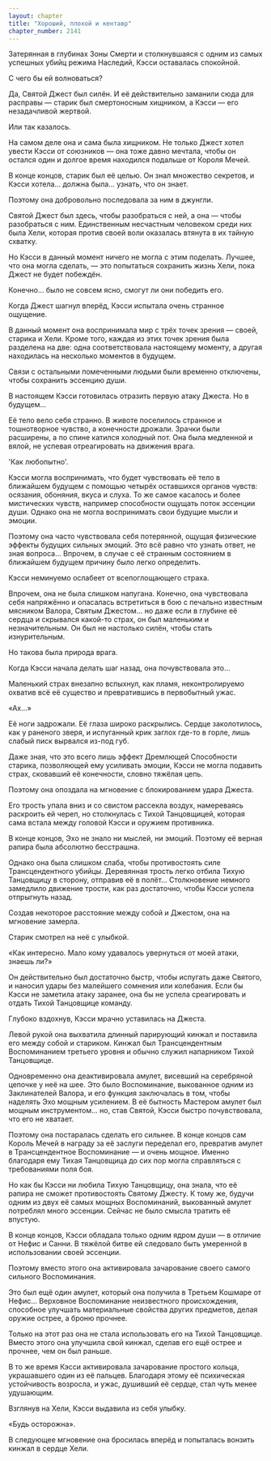```yaml
---
layout: chapter
title: "Хороший, плохой и кентавр"
chapter_number: 2141
---
```




Затерянная в глубинах Зоны Смерти и столкнувшаяся с одним из самых успешных убийц режима Наследий, Кэсси оставалась спокойной.

С чего бы ей волноваться?

Да, Святой Джест был силён. И её действительно заманили сюда для расправы — старик был смертоносным хищником, а Кэсси — его незадачливой жертвой.

Или так казалось.

На самом деле она и сама была хищником. Не только Джест хотел увести Кэсси от союзников — она тоже давно мечтала, чтобы он остался один и долгое время находился подальше от Короля Мечей.

В конце концов, старик был её целью. Он знал множество секретов, и Кэсси хотела... должна была... узнать, что он знает.

Поэтому она добровольно последовала за ним в джунгли.

Святой Джест был здесь, чтобы разобраться с ней, а она — чтобы разобраться с ним. Единственным несчастным человеком среди них была Хели, которая против своей воли оказалась втянута в их тайную схватку.

Но Кэсси в данный момент ничего не могла с этим поделать. Лучшее, что она могла сделать, — это попытаться сохранить жизнь Хели, пока Джест не будет побеждён.

Конечно... было не совсем ясно, смогут ли они победить его.

Когда Джест шагнул вперёд, Кэсси испытала очень странное ощущение.

В данный момент она воспринимала мир с трёх точек зрения — своей, старика и Хели. Кроме того, каждая из этих точек зрения была разделена на две: одна соответствовала настоящему моменту, а другая находилась на несколько моментов в будущем.

Связи с остальными помеченными людьми были временно отключены, чтобы сохранить эссенцию души.

В настоящем Кэсси готовилась отразить первую атаку Джеста. Но в будущем...

Её тело вело себя странно. В животе поселилось странное и тошнотворное чувство, а конечности дрожали. Зрачки были расширены, а по спине катился холодный пот. Она была медленной и вялой, не успевая отреагировать на движения врага.

'Как любопытно'.

Кэсси могла воспринимать, что будет чувствовать её тело в ближайшем будущем с помощью четырёх оставшихся органов чувств: осязания, обоняния, вкуса и слуха. То же самое касалось и более мистических чувств, например способности ощущать поток эссенции души. Однако она не могла воспринимать свои будущие мысли и эмоции.

Поэтому она часто чувствовала себя потерянной, ощущая физические эффекты будущих сильных эмоций. Это всё равно что узнать ответ, не зная вопроса... Впрочем, в случае с её странным состоянием в ближайшем будущем причину было легко определить.

Кэсси неминуемо ослабеет от всепоглощающего страха.

Впрочем, она не была слишком напугана. Конечно, она чувствовала себя напряжённо и опасалась встретиться в бою с печально известным мясником Валора, Святым Джестом... но даже если в глубине её сердца и скрывался какой-то страх, он был маленьким и незначительным. Он был не настолько силён, чтобы стать изнурительным.

Но такова была природа врага.

Когда Кэсси начала делать шаг назад, она почувствовала это...

Маленький страх внезапно вспыхнул, как пламя, неконтролируемо охватив всё её существо и превратившись в первобытный ужас.

«Ах...»

Её ноги задрожали. Её глаза широко раскрылись. Сердце заколотилось, как у раненого зверя, и испуганный крик заглох где-то в горле, лишь слабый писк вырвался из-под губ.

Даже зная, что это всего лишь эффект Дремлющей Способности старика, позволяющей ему усиливать эмоции, Кэсси не могла подавить страх, сковавший её конечности, словно тяжёлая цепь.

Поэтому она опоздала на мгновение с блокированием удара Джеста.

Его трость упала вниз и со свистом рассекла воздух, намереваясь раскроить ей череп, но столкнулась с Тихой Танцовщицей, которая сама встала между головой Кэсси и оружием противника.

В конце концов, Эхо не знало ни мыслей, ни эмоций. Поэтому её верная рапира была абсолютно бесстрашна.

Однако она была слишком слаба, чтобы противостоять силе Трансцендентного убийцы. Деревянная трость легко отбила Тихую Танцовщицу в сторону, отправив её в полёт... Столкновение немного замедлило движение трости, как раз достаточно, чтобы Кэсси успела отпрыгнуть назад.

Создав некоторое расстояние между собой и Джестом, она на мгновение замерла.

Старик смотрел на неё с улыбкой.

«Как интересно. Мало кому удавалось увернуться от моей атаки, знаешь ли?»

Он действительно был достаточно быстр, чтобы испугать даже Святого, и наносил удары без малейшего сомнения или колебания. Если бы Кэсси не заметила атаку заранее, она бы не успела среагировать и отдать Тихой Танцовщице команду.

Глубоко вздохнув, Кэсси мрачно уставилась на Джеста.

Левой рукой она выхватила длинный парирующий кинжал и поставила его между собой и стариком. Кинжал был Трансцендентным Воспоминанием третьего уровня и обычно служил напарником Тихой Танцовщице.

Одновременно она деактивировала амулет, висевший на серебряной цепочке у неё на шее. Это было Воспоминание, выкованное одним из Заклинателей Валора, и его функция заключалась в том, чтобы наделять Эхо мощным усилением. В её бытность Мастером амулет был мощным инструментом... но, став Святой, Кэсси быстро почувствовала, что его не хватает.

Поэтому она постаралась сделать его сильнее. В конце концов сам Король Мечей в награду за её заслуги переделал его, превратив амулет в Трансцендентное Воспоминание — и очень мощное. Именно благодаря ему Тихая Танцовщица до сих пор могла справляться с требованиями поля боя.

Но как бы Кэсси ни любила Тихую Танцовщицу, она знала, что её рапира не сможет противостоять Святому Джесту. К тому же, будучи одним из двух её самых мощных Воспоминаний, выкованный амулет потреблял много эссенции. Сейчас не было смысла тратить её впустую.

В конце концов, Кэсси обладала только одним ядром души — в отличие от Нефис и Санни. В тяжёлой битве ей следовало быть умеренной в использовании своей эссенции.

Поэтому вместо этого она активировала зачарование своего самого сильного Воспоминания.

Это был ещё один амулет, который она получила в Третьем Кошмаре от Нефис... Верховное Воспоминание неизвестного происхождения, способное улучшать материальные свойства других предметов, делая оружие острее, а броню прочнее.

Только на этот раз она не стала использовать его на Тихой Танцовщице. Вместо этого она улучшила свой кинжал, сделав его ещё острее и прочнее, чем он был раньше.

В то же время Кэсси активировала зачарование простого кольца, украшавшего один из её пальцев. Благодаря этому её психическая устойчивость возросла, и ужас, душивший её сердце, стал чуть менее удушающим.

Взглянув на Хели, Кэсси выдавила из себя улыбку.

«Будь осторожна».

В следующее мгновение она бросилась вперёд и попыталась вонзить кинжал в сердце Хели.

